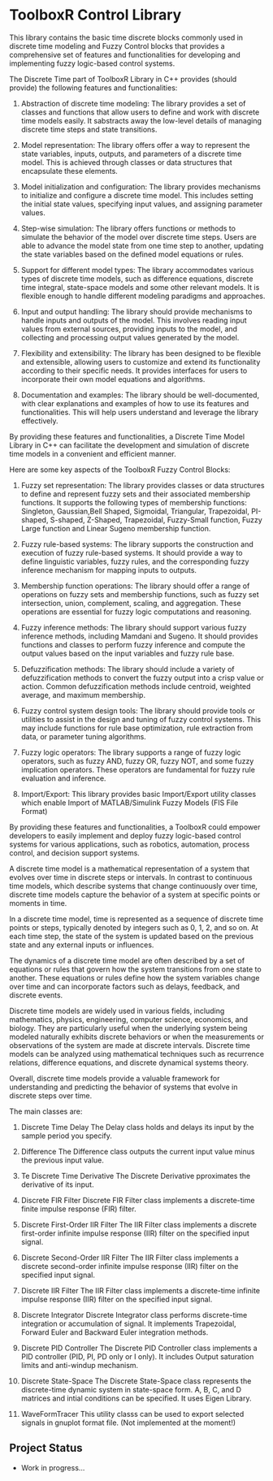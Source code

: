 # ToolboxR Control Library

This library contains the basic time discrete blocks commonly used in discrete time modeling and Fuzzy Control blocks that provides a comprehensive set of features and functionalities for developing and implementing fuzzy logic-based control systems.

The Discrete Time part of ToolboxR Library in C++ provides (should provide) the following features and functionalities:

   1. Abstraction of discrete time modeling: The library provides a set of classes and functions that allow users to define and work with discrete time models easily. It sabstracts away the low-level details of managing discrete time steps and state transitions.

   2. Model representation: The library offers offer a way to represent the state variables, inputs, outputs, and parameters of a discrete time model. This is achieved through classes or data structures that encapsulate these elements.

   3. Model initialization and configuration: The library provides mechanisms to initialize and configure a discrete time model. This includes setting the initial state values, specifying input values, and assigning parameter values.

   4. Step-wise simulation: The library offers functions or methods to simulate the behavior of the model over discrete time steps. Users are able to advance the model state from one time step to another, updating the state variables based on the defined model equations or rules.

   5. Support for different model types: The library accommodates various types of discrete time models, such as difference equations, discrete time integral, state-space models and some other relevant models. It is flexible enough to handle different modeling paradigms and approaches.

   6. Input and output handling: The library should provide mechanisms to handle inputs and outputs of the model. This involves reading input values from external sources, providing inputs to the model, and collecting and processing output values generated by the model.

   7. Flexibility and extensibility: The library has been designed to be flexible and extensible, allowing users to customize and extend its functionality according to their specific needs. It provides interfaces for users to incorporate their own model equations and algorithms.

   8. Documentation and examples: The library should be well-documented, with clear explanations and examples of how to use its features and functionalities. This will help users understand and leverage the library effectively.

By providing these features and functionalities, a Discrete Time Model Library in C++ can facilitate the development and simulation of discrete time models in a convenient and efficient manner.

Here are some key aspects of the ToolboxR Fuzzy Control Blocks:

   1. Fuzzy set representation: The library provides classes or data structures to define and represent fuzzy sets and their associated membership functions. 
      It supports the following types of membership functions: Singleton, Gaussian,Bell Shaped, Sigmoidal, Triangular, Trapezoidal, PI-shaped, S-shaped, Z-Shaped, Trapezoidal, Fuzzy-Small function, Fuzzy Large function  and Linear Sugeno membership function.

   2. Fuzzy rule-based systems: The library supports the construction and execution of fuzzy rule-based systems. It should provide a way to define linguistic variables, fuzzy rules, and the corresponding fuzzy inference mechanism for mapping inputs to outputs.

   3. Membership function operations: The library should offer a range of operations on fuzzy sets and membership functions, such as fuzzy set intersection, union, complement, scaling, and aggregation. These operations are essential for fuzzy logic computations and reasoning.

   4. Fuzzy inference methods: The library should support various fuzzy inference methods, including Mamdani and Sugeno. It should provides functions and classes to perform fuzzy inference and compute the output values based on the input variables and fuzzy rule base.

   5. Defuzzification methods: The library should include a variety of defuzzification methods to convert the fuzzy output into a crisp value or action. Common defuzzification methods include centroid, weighted average, and maximum membership.

   6. Fuzzy control system design tools: The library should provide tools or utilities to assist in the design and tuning of fuzzy control systems. This may include functions for rule base optimization, rule extraction from data, or parameter tuning algorithms.

   7. Fuzzy logic operators: The library supports a range of fuzzy logic operators, such as fuzzy AND, fuzzy OR, fuzzy NOT, and some fuzzy implication operators. These operators are fundamental for fuzzy rule evaluation and inference.

   8. Import/Export: This library provides basic Import/Export utility classes which enable Import of MATLAB/Simulink Fuzzy Models (FIS File Format)

By providing these features and functionalities, a ToolboxR could empower developers to easily implement and deploy fuzzy logic-based control systems for various applications, such as robotics, automation, process control, and decision support systems.

A discrete time model is a mathematical representation of a system that evolves over time in discrete steps or intervals. 
In contrast to continuous time models, which describe systems that change continuously over time, discrete time models capture the behavior of a system at specific points or moments in time.

In a discrete time model, time is represented as a sequence of discrete time points or steps, typically denoted by integers such as 0, 1, 2, and so on. At each time step, the state of the system is updated based on the previous state and any external inputs or influences.

The dynamics of a discrete time model are often described by a set of equations or rules that govern how the system transitions from one state to another. These equations or rules define how the system variables change over time and can incorporate factors such as delays,
feedback, and discrete events.

Discrete time models are widely used in various fields, including mathematics, physics, engineering, computer science, economics, and biology. They are particularly useful when the underlying system being modeled naturally exhibits discrete behaviors or when the measurements
or observations of the system are made at discrete intervals. Discrete time models can be analyzed using mathematical techniques such as recurrence relations, difference equations, and discrete dynamical systems theory.

Overall, discrete time models provide a valuable framework for understanding and predicting the behavior of systems that evolve in discrete steps over time.

The main classes are:

  1. Discrete Time Delay
     The Delay class holds and delays its input by the sample period you specify.

  2. Difference
     The Difference class outputs the current input value minus the previous input value.

  3. Te Discrete Time Derivative
  The Discrete Derivative pproximates the derivative of its input.

   4. Discrete FIR Filter
      Discrete FIR Filter class implements a discrete-time finite impulse response (FIR) filter.


   5. Discrete First-Order IIR Filter
      The IIR Filter class implements a discrete first-order infinite impulse response (IIR) filter on the specified input signal.

   6. Discrete Second-Order IIR Filter
      The IIR Filter class implements a discrete second-order infinite impulse response (IIR) filter on the specified input signal.	

   7. Discrete IIR Filter
      The IIR Filter class implements a discrete-time infinite impulse response (IIR) filter on the specified input signal.

   8. Discrete Integrator
      Discrete Integrator class performs discrete-time integration or accumulation of signal. It implements Trapezoidal, Forward Euler and Backward Euler integration methods.

   9. Discrete PID Controller
      The Discrete PID Controller class implements a PID controller (PID, PI, PD only or I only). It includes Output saturation limits and anti-windup mechanism.

   10. Discrete State-Space
       The Discrete State-Space class represents the discrete-time dynamic system in state-space form. A, B, C, and D matrices and intial conditions can be specified. It uses Eigen Library.
	
   12. WaveFormTracer
      This utility classs can be used to export selected signals in gnuplot format file. (Not implemented at the moment!)


## Project Status

* Work in progress...
